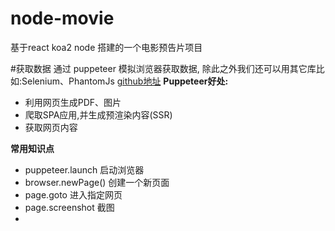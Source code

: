# node-movie
基于react koa2 node 搭建的一个电影预告片项目


#获取数据
 通过 puppeteer 模拟浏览器获取数据,
  除此之外我们还可以用其它库比如:Selenium、PhantomJs
    [github地址](https://github.com/GoogleChrome/puppeteer)
**Puppeteer好处:**
- 利用网页生成PDF、图片
- 爬取SPA应用,并生成预渲染内容(SSR)
- 获取网页内容

**常用知识点**
- puppeteer.launch 启动浏览器
- browser.newPage() 创建一个新页面
- page.goto 进入指定网页
- page.screenshot 截图
- 

